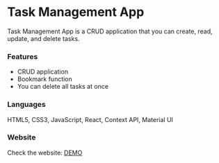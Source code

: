 # Task Management App

Task Management App is a CRUD application that you can create, read, update, and delete tasks.

### Features

- CRUD application
- Bookmark function
- You can delete all tasks at once

### Languages

HTML5, CSS3, JavaScript, React, Context API, Material UI

### Website

Check the website: [DEMO](https://task-management-phi.vercel.app/)
